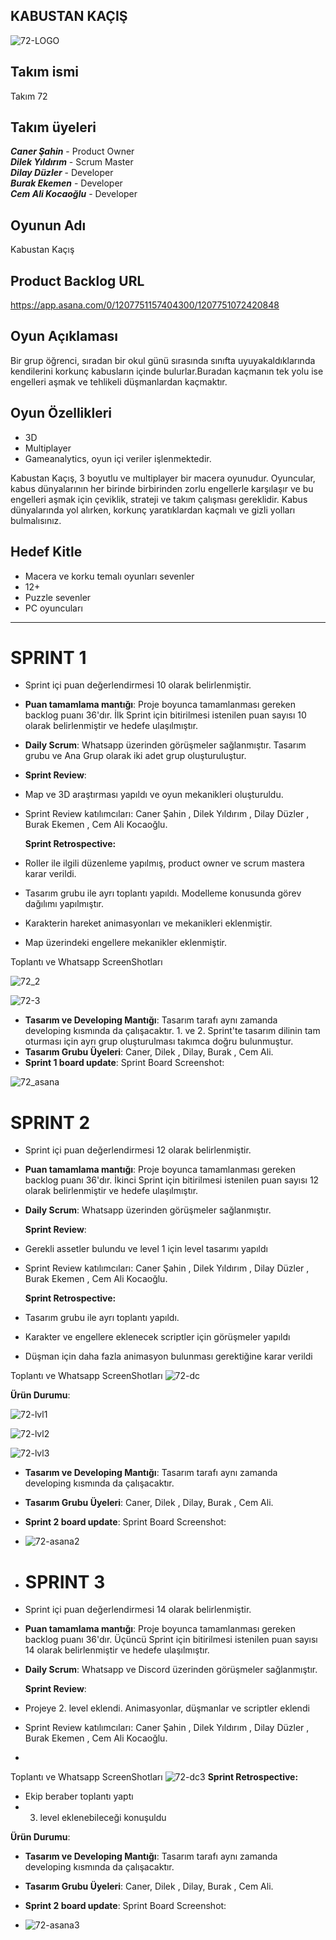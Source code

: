 ## KABUSTAN KAÇIŞ


![72-LOGO](https://github.com/Pancariano/GOUA-Bootcamp/assets/83187104/bf6d89e9-046e-4820-9e27-31e676a6c99b)




## Takım ismi
Takım 72

## Takım üyeleri
***Caner Şahin*** - Product Owner <br />
***Dilek Yıldırım*** - Scrum Master <br />
***Dilay Düzler*** - Developer <br />
***Burak Ekemen*** - Developer <br />
***Cem Ali Kocaoğlu*** - Developer

## Oyunun Adı
Kabustan Kaçış

## Product Backlog URL
https://app.asana.com/0/1207751157404300/1207751072420848

## Oyun Açıklaması
Bir grup öğrenci, sıradan bir okul günü sırasında sınıfta uyuyakaldıklarında kendilerini korkunç kabusların içinde bulurlar.Buradan kaçmanın tek yolu ise engelleri aşmak ve tehlikeli düşmanlardan kaçmaktır.

## Oyun Özellikleri

- 3D
- Multiplayer
- Gameanalytics, oyun içi veriler işlenmektedir.

Kabustan Kaçış, 3 boyutlu ve multiplayer bir macera oyunudur. Oyuncular, kabus dünyalarının her birinde birbirinden zorlu engellerle karşılaşır ve bu engelleri aşmak için 
çeviklik, strateji ve takım çalışması gereklidir. Kabus dünyalarında yol alırken, korkunç yaratıklardan kaçmalı ve gizli yolları bulmalısınız.

## Hedef Kitle
- Macera ve korku temalı oyunları sevenler 
- 12+
- Puzzle sevenler
- PC oyuncuları
---
# **SPRINT 1**

- Sprint içi puan değerlendirmesi 10 olarak belirlenmiştir.
- **Puan tamamlama mantığı**: Proje boyunca tamamlanması gereken backlog puanı 36'dır. İlk Sprint için bitirilmesi istenilen puan sayısı 10 olarak belirlenmiştir ve hedefe ulaşılmıştır.
- **Daily Scrum**: Whatsapp üzerinden görüşmeler sağlanmıştır. Tasarım grubu ve Ana Grup olarak iki adet grup oluşturuluştur.
- 
  **Sprint Review**:
- Map ve 3D araştırması yapıldı ve oyun mekanikleri oluşturuldu.
- Sprint Review katılımcıları: Caner Şahin , Dilek Yıldırım , Dilay Düzler , Burak Ekemen , Cem Ali Kocaoğlu.


  **Sprint Retrospective:**
- Roller ile ilgili düzenleme yapılmış, product owner ve scrum mastera karar verildi.
- Tasarım grubu ile ayrı toplantı yapıldı. Modelleme konusunda görev dağılımı yapılmıştır.
- Karakterin hareket animasyonları ve mekanikleri eklenmiştir.
- Map üzerindeki engellere mekanikler eklenmiştir.

  
Toplantı ve Whatsapp ScreenShotları 

![72_2](https://github.com/Pancariano/GOUA-Bootcamp/assets/83187104/dd22ecd7-819d-4c76-8eaf-3c961c339036)


![72-3](https://github.com/Pancariano/GOUA-Bootcamp/assets/83187104/9454ccc9-7945-466e-9dc5-789104d67458)




 


- **Tasarım ve Developing Mantığı**: Tasarım tarafı aynı zamanda developing kısmında da çalışacaktır. 1. ve 2. Sprint'te tasarım dilinin tam oturması için ayrı grup oluşturulması takımca doğru bulunmuştur.
- **Tasarım Grubu Üyeleri**: Caner, Dilek , Dilay, Burak , Cem Ali.
- **Sprint 1 board update**: Sprint Board Screenshot: 



![72_asana](https://github.com/Pancariano/GOUA-Bootcamp/assets/83187104/17270af7-1757-47b0-8ed9-004849f11210)



# **SPRINT 2**

- Sprint içi puan değerlendirmesi 12 olarak belirlenmiştir.
- **Puan tamamlama mantığı**: Proje boyunca tamamlanması gereken backlog puanı 36'dır. İkinci Sprint için bitirilmesi istenilen puan sayısı 12 olarak belirlenmiştir ve hedefe ulaşılmıştır.
- **Daily Scrum**: Whatsapp üzerinden görüşmeler sağlanmıştır. 
  
  **Sprint Review**:
- Gerekli assetler bulundu ve level 1 için level tasarımı yapıldı
- Sprint Review katılımcıları: Caner Şahin , Dilek Yıldırım , Dilay Düzler , Burak Ekemen , Cem Ali Kocaoğlu.

  **Sprint Retrospective:**
- Tasarım grubu ile ayrı toplantı yapıldı.
- Karakter ve engellere eklenecek scriptler için görüşmeler yapıldı
- Düşman için daha fazla animasyon bulunması gerektiğine karar verildi

  
Toplantı ve Whatsapp ScreenShotları 
![72-dc](https://github.com/Pancariano/GOUA-Bootcamp/blob/be3b63a881e2b53a6a8afa4931779eb214d3c3ea/images/discord%20konu%C5%9Fma.png)

**Ürün Durumu**:

![72-lvl1](https://github.com/Pancariano/GOUA-Bootcamp/blob/979677765f88f873a547a5f559be2cb16c8f2bad/images/level1_1.png)

![72-lvl2](https://github.com/Pancariano/GOUA-Bootcamp/blob/a3adcf33067c483ff82feecf29f0b97927713edb/images/level1_2.png)

![72-lvl3](https://github.com/Pancariano/GOUA-Bootcamp/blob/a3adcf33067c483ff82feecf29f0b97927713edb/images/level1_3.png)

- **Tasarım ve Developing Mantığı**: Tasarım tarafı aynı zamanda developing kısmında da çalışacaktır. 
- **Tasarım Grubu Üyeleri**: Caner, Dilek , Dilay, Burak , Cem Ali.

- **Sprint 2 board update**: Sprint Board Screenshot:
- ![72-asana2](https://github.com/Pancariano/GOUA-Bootcamp/blob/4942018886dc07d91a3544abad7518ad07e05d81/images/asana2.png)

- # **SPRINT 3**

- Sprint içi puan değerlendirmesi 14 olarak belirlenmiştir.
- **Puan tamamlama mantığı**: Proje boyunca tamamlanması gereken backlog puanı 36'dır. Üçüncü Sprint için bitirilmesi istenilen puan sayısı 14 olarak belirlenmiştir ve hedefe ulaşılmıştır.
- **Daily Scrum**: Whatsapp ve Discord üzerinden görüşmeler sağlanmıştır.

   **Sprint Review**:
- Projeye 2. level eklendi. Animasyonlar, düşmanlar ve scriptler eklendi
- Sprint Review katılımcıları: Caner Şahin , Dilek Yıldırım , Dilay Düzler , Burak Ekemen , Cem Ali Kocaoğlu.
- 
Toplantı ve Whatsapp ScreenShotları
![72-dc3]([https://github.com/Pancariano/GOUA-Bootcamp/blob/be3b63a881e2b53a6a8afa4931779eb214d3c3ea/images/discord%20konu%C5%9Fma.png](https://github.com/Pancariano/GOUA-Bootcamp/blob/805bf5020716a67db42d07a3ddfccb552300d29b/images/wpSP3.jpg))
  **Sprint Retrospective:**
- Ekip beraber toplantı yaptı
- 3. level eklenebileceği konuşuldu

**Ürün Durumu**:

- **Tasarım ve Developing Mantığı**: Tasarım tarafı aynı zamanda developing kısmında da çalışacaktır. 
- **Tasarım Grubu Üyeleri**: Caner, Dilek , Dilay, Burak , Cem Ali.

- **Sprint 2 board update**: Sprint Board Screenshot:
- ![72-asana3]([images/asanaSP3.jpg](https://github.com/Pancariano/GOUA-Bootcamp/blob/805bf5020716a67db42d07a3ddfccb552300d29b/images/asanaSP3.jpg))

